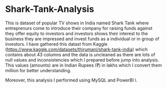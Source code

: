 # Shark-Tank-Analysis

This is dataset of popular TV shows in India named Shark Tank where entreprenurs come to introduce their company for raising funds against they offer equity to investors and investors shows their interest to the business they are impressed and invest funds as a individual or in group of investors. I have gathered this datast from Kaggle (https://www.kaggle.com/datasets/thirumani/shark-tank-india) which contains about 43 columns and the data is uncleaned as there are lots of null values and inconsistencies which I prepared before jump into analysis. This values (amounts) are in Indian Rupees (₹) in lakhs which I convert them million for better understanding. 

Moreover, this analysis I performed using MySQL and PowerBI l.
